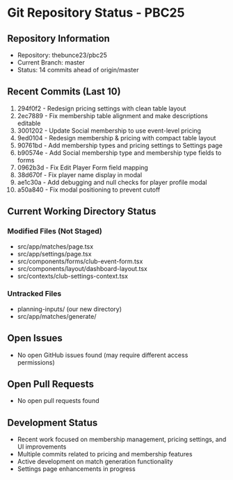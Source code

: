 # Git Repository Status - PBC25

## Repository Information
- Repository: thebunce23/pbc25
- Current Branch: master
- Status: 14 commits ahead of origin/master

## Recent Commits (Last 10)
1. 294f0f2 - Redesign pricing settings with clean table layout
2. 2ec7889 - Fix membership table alignment and make descriptions editable
3. 3001202 - Update Social membership to use event-level pricing
4. 9ed0104 - Redesign membership & pricing with compact table layout
5. 90761bd - Add membership types and pricing settings to Settings page
6. b90574e - Add Social membership type and membership type fields to forms
7. 0962b3d - Fix Edit Player Form field mapping
8. 38d670f - Fix player name display in modal
9. ae1c30a - Add debugging and null checks for player profile modal
10. a50a840 - Fix modal positioning to prevent cutoff

## Current Working Directory Status

### Modified Files (Not Staged)
- src/app/matches/page.tsx
- src/app/settings/page.tsx
- src/components/forms/club-event-form.tsx
- src/components/layout/dashboard-layout.tsx
- src/contexts/club-settings-context.tsx

### Untracked Files
- planning-inputs/ (our new directory)
- src/app/matches/generate/

## Open Issues
- No open GitHub issues found (may require different access permissions)

## Open Pull Requests
- No open pull requests found

## Development Status
- Recent work focused on membership management, pricing settings, and UI improvements
- Multiple commits related to pricing and membership features
- Active development on match generation functionality
- Settings page enhancements in progress